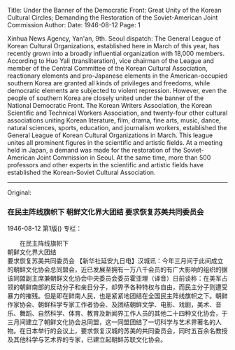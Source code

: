 Title: Under the Banner of the Democratic Front: Great Unity of the Korean Cultural Circles; Demanding the Restoration of the Soviet-American Joint Commission
Author:
Date: 1946-08-12
Page: 1

Xinhua News Agency, Yan'an, 9th. Seoul dispatch: The General League of Korean Cultural Organizations, established here in March of this year, has recently grown into a broadly influential organization with 18,000 members. According to Huo Yali (transliteration), vice chairman of the League and member of the Central Committee of the Korean Cultural Association, reactionary elements and pro-Japanese elements in the American-occupied southern Korea are granted all kinds of privileges and freedoms, while democratic elements are subjected to violent repression. However, even the people of southern Korea are closely united under the banner of the National Democratic Front. The Korean Writers Association, the Korean Scientific and Technical Workers Association, and twenty-four other cultural associations uniting Korean literature, film, drama, fine arts, music, dance, natural sciences, sports, education, and journalism workers, established the General League of Korean Cultural Organizations in March. This league unites all prominent figures in the scientific and artistic fields. At a meeting held in Japan, a demand was made for the restoration of the Soviet-American Joint Commission in Seoul. At the same time, more than 500 professors and other experts in the scientific and artistic fields have established the Korean-Soviet Cultural Association.



<hr /> 

Original: 


### 在民主阵线旗帜下  朝鲜文化界大团结  要求恢复苏美共同委员会

1946-08-12
第1版()
专栏：

　　在民主阵线旗帜下            
    朝鲜文化界大团结            
    要求恢复苏美共同委员会
    【新华社延安九日电】汉城讯：今年三月间于此间成立的朝鲜文化协会总同盟会，近已发展至拥有一万八千会员的有广大影响的组织的据该同盟副主席兼朝鲜文化协会中央委员会委员霍亚理（译音）日前谈称：在美军占领的朝鲜南部的反动分子和亲日分子，却畀予各种特权与自由，而民主分子则遭受暴力的摧残。但是即在鲜南人民，也是紧紧地团结在全国民主阵线旗帜之下。朝鲜作家协会、朝鲜科学专家工作者协会、及团结朝鲜文学、电影、戏剧，美术、音乐、舞蹈、自然科学、体育、教育及新闻界工作人员的其他二十四种文化协会，于三月间建立了朝鲜文化协会总同盟，这一同盟团结了一切科学与艺术界著名的人物。在日本举行的会议上，要求恢复汉城的苏美的共同委员会，同时五百余名教授及其他科学与艺术界的专家，已建立起朝鲜苏联文化协会。

